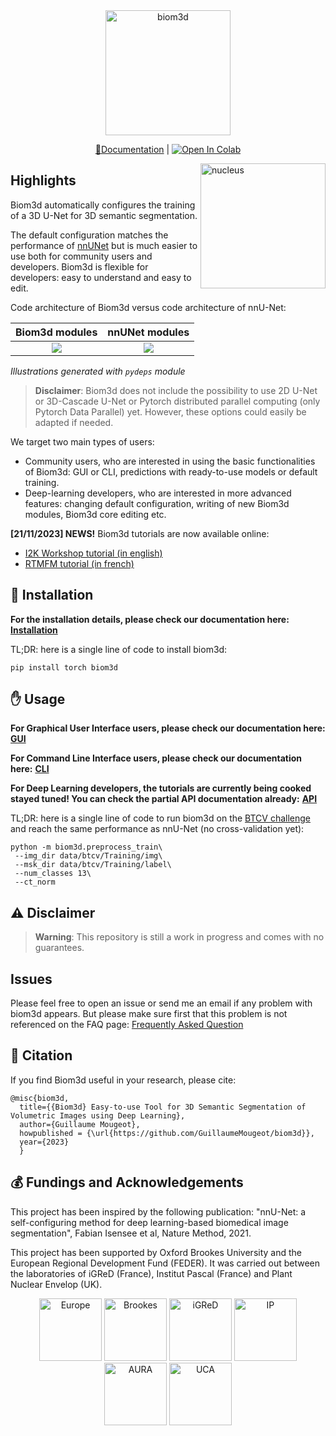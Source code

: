 <div align="center">
  <img src="https://github.com/GuillaumeMougeot/biom3d/blob/main/images/logo_biom3d_crop.png" width="200" title="biom3d" alt="biom3d" vspace = "0">

  [📘Documentation](https://biom3d.readthedocs.io/) | 
  [![Open In Colab](https://colab.research.google.com/assets/colab-badge.svg)](https://colab.research.google.com/github/SafarbatiSami/biom3d/blob/tracking/docs/biom3d_colab.ipynb)
</div>
<img src="https://github.com/GuillaumeMougeot/biom3d/blob/main/images/nucleus_segmentation.png" width="200" title="nucleus" alt="nucleus" align="right" vspace = "0">

<!-- [**Documentation**](https://biom3d.readthedocs.io/) -->

<!-- **Try it online!** [![Open In Colab](https://colab.research.google.com/assets/colab-badge.svg)](https://colab.research.google.com/github/GuillaumeMougeot/biom3d/blob/master/docs/biom3d_colab.ipynb) -->

## Highlights

Biom3d automatically configures the training of a 3D U-Net for 3D semantic segmentation.

The default configuration matches the performance of [nnUNet](https://github.com/MIC-DKFZ/nnUNet) but is much easier to use both for community users and developers. Biom3d is flexible for developers: easy to understand and easy to edit. 

Code architecture of Biom3d versus code architecture of nnU-Net:

Biom3d modules             |  nnUNet modules
:-------------------------:|:-------------------------:
![](https://github.com/GuillaumeMougeot/biom3d/blob/main/images/biom3d_train.png)  |  ![](https://github.com/GuillaumeMougeot/biom3d/blob/main/images/nnunet_run_run_training.png)

*Illustrations generated with `pydeps` module*

> **Disclaimer**: Biom3d does not include the possibility to use 2D U-Net or 3D-Cascade U-Net or Pytorch distributed parallel computing (only Pytorch Data Parallel) yet. However, these options could easily be adapted if needed.

We target two main types of users:

* Community users, who are interested in using the basic functionalities of Biom3d: GUI or CLI, predictions with ready-to-use models or default training.
* Deep-learning developers, who are interested in more advanced features: changing default configuration, writing of new Biom3d modules, Biom3d core editing etc.

**[21/11/2023] NEWS!** Biom3d tutorials are now available online:

* [I2K Workshop tutorial (in english)](https://www.youtube.com/watch?v=cRUb9g66P18&ab_channel=I2KConference)
* [RTMFM tutorial (in french)](https://www.youtube.com/live/fJopxW5vOhc?si=qdpJcaEy0Bd2GDec)

## 🔨 Installation

**For the installation details, please check our documentation here:** [**Installation**](https://biom3d.readthedocs.io/en/latest/installation.html)

TL;DR: here is a single line of code to install biom3d:

```
pip install torch biom3d
```

## ✋ Usage

**For Graphical User Interface users, please check our documentation here:** [**GUI**](https://biom3d.readthedocs.io/en/latest/quick_run_gui.html)

**For Command Line Interface users, please check our documentation here:** [**CLI**](https://biom3d.readthedocs.io/en/latest/tuto_cli.html)

**For Deep Learning developers, the tutorials are currently being cooked stayed tuned! You can check the partial API documentation already:** [**API**](https://biom3d.readthedocs.io/en/latest/builder.html)

TL;DR: here is a single line of code to run biom3d on the [BTCV challenge](https://www.synapse.org/#!Synapse:syn3193805/wiki/217785) and reach the same performance as nnU-Net (no cross-validation yet): 

```
python -m biom3d.preprocess_train\
 --img_dir data/btcv/Training/img\
 --msk_dir data/btcv/Training/label\
 --num_classes 13\
 --ct_norm
```

## ⚠ Disclaimer

> **Warning**: This repository is still a work in progress and comes with no guarantees.

## Issues

Please feel free to open an issue or send me an email if any problem with biom3d appears. But please make sure first that this problem is not referenced on the FAQ page: [Frequently Asked Question](https://biom3d.readthedocs.io/en/latest/faq.html)

## 📑 Citation

If you find Biom3d useful in your research, please cite:

```
@misc{biom3d,
  title={{Biom3d} Easy-to-use Tool for 3D Semantic Segmentation of Volumetric Images using Deep Learning},
  author={Guillaume Mougeot},
  howpublished = {\url{https://github.com/GuillaumeMougeot/biom3d}},
  year={2023}
  }
```

## 💰 Fundings and Acknowledgements 

This project has been inspired by the following publication: "nnU-Net: a self-configuring method for deep learning-based biomedical image segmentation", Fabian Isensee et al, Nature Method, 2021.

This project has been supported by Oxford Brookes University and the European Regional Development Fund (FEDER). It was carried out between the laboratories of iGReD (France), Institut Pascal (France) and Plant Nuclear Envelop (UK).

<p align="middle">
  <img src="https://github.com/GuillaumeMougeot/biom3d/blob/main/images/Flag_of_Europe.svg.png" alt="Europe" width="100">
  <img src="https://github.com/GuillaumeMougeot/biom3d/blob/main/images/brookes_logo_black.bmp" alt="Brookes" width="100">
  <img src="https://github.com/GuillaumeMougeot/biom3d/blob/main/images/GReD_color_EN.png" alt="iGReD" width="100">
  <img src="https://github.com/GuillaumeMougeot/biom3d/blob/main/images/logo_ip.png" alt="IP" width="100">
  <img src="https://github.com/GuillaumeMougeot/biom3d/blob/main/images/logo_aura.PNG" alt="AURA" width="100">
  <img src="https://github.com/GuillaumeMougeot/biom3d/blob/main/images/logo_UCA.jpg" alt="UCA" width="100">
</p>



